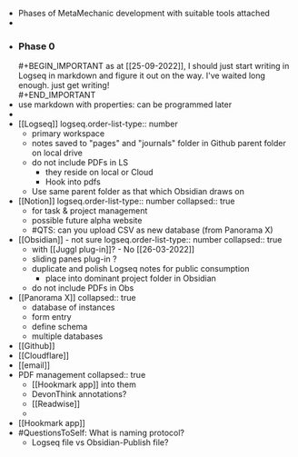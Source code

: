 - Phases of MetaMechanic development with suitable tools attached
-
- ### Phase 0
  #+BEGIN_IMPORTANT
  as at [[25-09-2022]], I should just start writing in Logseq in markdown and figure it out on the way. I've waited long enough.
  just get writing!  
  #+END_IMPORTANT
- use markdown with properties: can be programmed later
-
- [[Logseq]]
  logseq.order-list-type:: number
	- primary workspace
	- notes saved to "pages" and "journals" folder in Github parent folder on local drive
	- do not include PDFs in LS
		- they reside on local or Cloud
		- Hook into pdfs
	- Use same parent folder as that which Obsidian draws on
- [[Notion]]
  logseq.order-list-type:: number
  collapsed:: true
	- for task & project management
	- possible future alpha website
	- #QTS: can you upload CSV as new database (from Panorama X)
- [[Obsidian]] - not sure
  logseq.order-list-type:: number
  collapsed:: true
	- with [[Juggl plug-in]]? - No [[26-03-2022]]
	- sliding panes plug-in ?
	- duplicate and polish Logseq notes for public consumption
		- place into dominant project folder in Obsidian
	- do not include PDFs in Obs
- [[Panorama X]]
  collapsed:: true
	- database of instances
	- form entry
	- define schema
	- multiple databases
- [[Github]]
- [[Cloudflare]]
- [[email]]
- PDF management
  collapsed:: true
	- [[Hookmark app]] into them
	- DevonThink annotations?
	- [[Readwise]]
	-
- [[Hookmark app]]
- #QuestionsToSelf: What is naming protocol?
	- Logseq file vs Obsidian-Publish file?